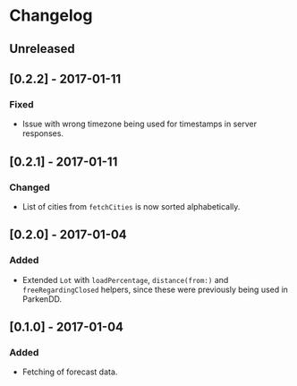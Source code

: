 # Changelog

## Unreleased

## [0.2.2] - 2017-01-11

### Fixed

- Issue with wrong timezone being used for timestamps in server responses.

## [0.2.1] - 2017-01-11

### Changed

- List of cities from `fetchCities` is now sorted alphabetically.

## [0.2.0] - 2017-01-04

### Added

- Extended `Lot` with `loadPercentage`, `distance(from:)` and `freeRegardingClosed` helpers, since these were previously being used in ParkenDD.

## [0.1.0] - 2017-01-04

### Added

- Fetching of forecast data.

